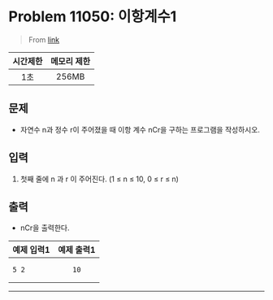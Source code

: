 # Problem 11050: 이항계수1

> From [link](https://www.acmicpc.net/problem/11050)

| 시간제한 | 메모리 제한 | 
|:---:|:---:|
| 1초 | 256MB |

## 문제
* 자연수 n과 정수 r이 주어졌을 때 이항 계수 nCr을 구하는 프로그램을 작성하시오.

## 입력
1. 첫째 줄에 n 과 r 이 주어진다. (1 ≤ n ≤ 10, 0 ≤ r ≤ n)

## 출력
 *  nCr을 출력한다.

| 예제 입력1 | 예제 출력1 | 
|---|:---:|
| <pre><code>5 2</code></pre> | <pre><code>10</code></pre> |


--- 
